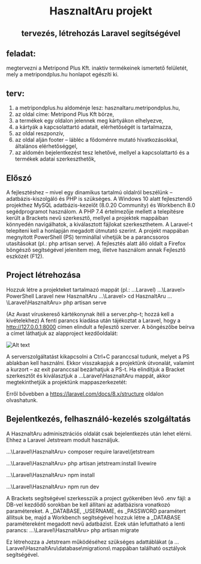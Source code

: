 # <p align="center">HasznaltAru projekt</p>

## <p align="center">tervezés, létrehozás Laravel segítségével </p>

## feladat:
megtervezni a Metripond Plus Kft. inaktív termékeinek ismertető felületét, mely a metripondplus.hu honlapot egészíti ki.

## terv:
1.	a metripondplus.hu aldoménje lesz: hasznaltaru.metripondplus.hu,
2.	az oldal címe: Metripond Plus Kft börze,
3.	a termékek egy oldalon jelennek meg kártyákon elhelyezve,
4.	a kártyák a kapcsolattartó adatait, elérhetőségét is tartalmazza,
5.	az oldal reszponzív,
6.	az oldal alján footer – lábléc a fődoménre mutató hivatkozásokkal, általános elérhetőséggel,
7.	az aldomén bejelentkezést tesz lehetővé, mellyel a kapcsolattartó és a termékek adatai szerkeszthetők,
## Előszó

A fejlesztéshez – mivel egy dinamikus tartalmú oldalról beszélünk – adatbázis-kiszolgáló és PHP is szükséges. A Windows 10 alatt fejlesztendő projekthez MySQL adatbázis-kezelőt (8.0.20 Community) és Workbench 8.0 segédprogramot használom. A PHP 7.4 értelmezője mellett a telepítésre került a Brackets nevű szerkesztő, mellyel a projektek mappáiban könnyedén navigálhatok, a kiválasztott fájlokat szerkeszthetem.
A Laravel-t telepíteni kell a honlapján megadott útmutató szerint.
A projekt mappában megnyitott PowerShell (PS) terminállal vihetjük be a parancssoros utasításokat (pl.: php artisan serve).
A fejlesztés alatt álló oldalt a Firefox böngésző segítségével jelenítem meg, illetve használom annak Fejlesztő eszközét (F12).

## Project létrehozása

Hozzuk létre a projekteket tartalmazó mappát (pl.: …Laravel)
…\Laravel> PowerShell
	Laravel new HasznaltAru
…\Laravel> cd HasznaltAru
…\Laravel\HasznaltAru> php artisan serve

(Az Avast víruskereső kártékonynak ítéli a server.php-t; hozzá kell a kivételekhez)
A fenti parancs kiadása után tájékoztat a Laravel, hogy a http://127.0.0.1:8000 címen elindult a fejlesztő szerver.
A böngészőbe beírva a címet láthatjuk az alapproject kezdőoldalát:

![Alt text](resources/src/Project_kezdő_oldal.png?raw=true "Title")

A serverszolgáltatást kikapcsolni a Ctrl+C paranccsal tudunk, melyet a PS ablakban kell használni. Ekkor visszakapjuk a projektünk útvonalát, valamint a kurzort – az exit paranccsal bezárhatjuk a PS-t.
Ha elindítjuk a Bracket szerkesztőt és kiválasztjuk a …Laravel\HasznaltAru mappát, akkor megtekinthetjük a projektünk mappaszerkezetét:

 

Erről bővebben a https://laravel.com/docs/8.x/structure oldalon olvashatunk.

## Bejelentkezés, felhasználó-kezelés szolgáltatás

A HasznaltAru adminisztrációs oldalát csak bejelentkezés után lehet elérni. Ehhez a Laravel Jetstream modult használjuk.

…\Laravel\HasznaltAru> composer require laravel/jetstream

…\Laravel\HasznaltAru> php artisan jetstream:install livewire

…\Laravel\HasznaltAru> npm install

…\Laravel\HasznaltAru> npm run dev

A Brackets segítségével szerkesszük a project gyökerében lévő .env fájl:
a DB-vel kezdődő sorokban be kell állítani az adatbázisra vonatkozó paramétereket. A _DATABASE, _USERNAME, és _PASSWORD paramétert állítsuk be, majd a Workbench segítségével hozzuk létre a _DATABASE paramétereként megadott nevű adatbázist. Ezek után lefuttatható a lenti parancs:
…\Laravel\HasznaltAru> php artisan migrate

Ez létrehozza a Jetstream működéséhez szükséges adattáblákat (a …Laravel\HasznaltAru\database\migrations\ mappában található osztályok segítségével.
